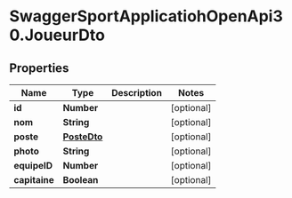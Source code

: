 # SwaggerSportApplicatiohOpenApi30.JoueurDto

## Properties

Name | Type | Description | Notes
------------ | ------------- | ------------- | -------------
**id** | **Number** |  | [optional] 
**nom** | **String** |  | [optional] 
**poste** | [**PosteDto**](PosteDto.md) |  | [optional] 
**photo** | **String** |  | [optional] 
**equipeID** | **Number** |  | [optional] 
**capitaine** | **Boolean** |  | [optional] 


